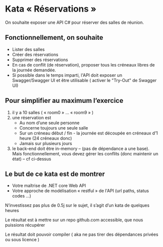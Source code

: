 #  Kata « Réservations »

 On souhaite exposer une API C# pour réserver des salles de réunion.

## Fonctionnellement, on souhaite
- Lister des salles
- Créer des réservations
- Supprimer des réservations
- En cas de conflit (de réservation), proposer tous les créneaux libres de la journée demandée.
- Si possible dans le temps imparti, l'API doit exposer un Swagger/Swagger UI et être utilisable ( activer le "Try-Out" de Swagger UI)

## Pour simplifier au maximum l’exercice
1) il y a 10 salles ( « room0 » … « room9 » )
2) une réservation est
	- Au nom d’une seule personne
	- Concerne toujours une seule salle
	- Sur un créneau début / fin - la journée est découpée en créneaux d’1 heure (24 créneaux donc)
	- Jamais sur plusieurs jours
3) le back-end doit être in-memory – (pas de dépendance a une base). Mais fonctionnellement, vous devez gérer les conflits (donc maintenir un état) – cf ci-dessus

## Le but de ce kata est de montrer
- Votre maîtrise de .NET core Web API
- Votre approche de modélisation « restful » de l'API (url paths, status codes …)

N’investissez pas plus de 0.5j sur le sujet, il s’agit d’un kata de quelques heures

Le résultat est à mettre sur un repo github.com accessible, que nous puissions récupérer

Le résultat doit pouvoir compiler ( aka ne pas tirer des dépendances privées ou sous licence )

